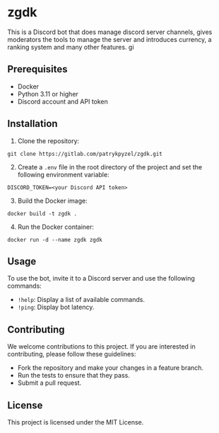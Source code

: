 # zgdk

This is a Discord bot that does manage discord server channels, gives moderators the tools to manage the server and introduces currency, a ranking system and many other features.
gi
## Prerequisites

- Docker
- Python 3.11 or higher
- Discord account and API token

## Installation

1. Clone the repository:

`git clone https://gitlab.com/patrykpyzel/zgdk.git`


2. Create a `.env` file in the root directory of the project and set the following environment variable:

`DISCORD_TOKEN=<your Discord API token>`


3. Build the Docker image:

`docker build -t zgdk .`


4. Run the Docker container:

`docker run -d --name zgdk zgdk`


## Usage

To use the bot, invite it to a Discord server and use the following commands:

- `!help`: Display a list of available commands.
- `!ping`: Display bot latency.

## Contributing

We welcome contributions to this project. If you are interested in contributing, please follow these guidelines:

- Fork the repository and make your changes in a feature branch.
- Run the tests to ensure that they pass.
- Submit a pull request.

## License

This project is licensed under the MIT License.


